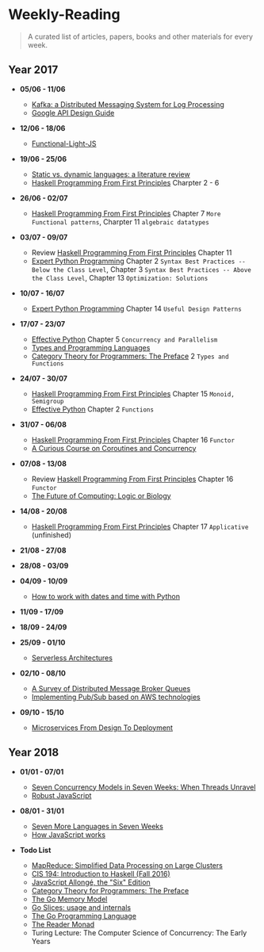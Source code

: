 # Weekly-Reading
> A curated list of articles, papers, books and other materials for every week.

## Year 2017
- **05/06 - 11/06**
  - [Kafka: a Distributed Messaging System for Log Processing](http://notes.stephenholiday.com/Kafka.pdf)
  - [Google API Design Guide](https://cloud.google.com/apis/design/)

- **12/06 - 18/06**
  - [Functional-Light-JS](https://github.com/getify/Functional-Light-JS)

- **19/06 - 25/06**
  - [Static vs. dynamic languages: a literature review](https://danluu.com/empirical-pl/)
  - [Haskell Programming From First Principles](http://haskellbook.com/) Charpter 2 - 6
  
- **26/06 - 02/07**
  - [Haskell Programming From First Principles](http://haskellbook.com/) Chapter 7 `More Functional patterns`,  Charpter 11 `algebraic datatypes`
  
- **03/07 - 09/07**
  - Review [Haskell Programming From First Principles](http://haskellbook.com/) Chapter 11
  - [Expert Python Programming](http://packtpub.ooops.me/2017/04/04/Expert_Python_Programming.pdf) Chapter 2 `Syntax Best Practices -- Below the Class Level`, Chapter 3 `Syntax Best Practices -- Above the Class Level`, Chapter 13 `Optimization: Solutions`

- **10/07 - 16/07**
  - [Expert Python Programming](http://packtpub.ooops.me/2017/04/04/Expert_Python_Programming.pdf) Chapter 14 `Useful Design Patterns`

- **17/07 - 23/07**
  - [Effective Python](http://www.effectivepython.com/) Chapter 5 `Concurrency and Parallelism`
  - [Types and Programming Languages](http://www.seas.upenn.edu/~bcpierce/tapl/)
  - [Category Theory for Programmers: The Preface](https://bartoszmilewski.com/2014/10/28/category-theory-for-programmers-the-preface/) 2 `Types and Functions`
  
- **24/07 - 30/07**
  - [Haskell Programming From First Principles](http://haskellbook.com/) Chapter 15 `Monoid, Semigroup`
  - [Effective Python](http://www.effectivepython.com/) Chapter 2 `Functions`

- **31/07 - 06/08**
  - [Haskell Programming From First Principles](http://haskellbook.com/) Chapter 16 `Functor`
  - [A Curious Course on Coroutines and Concurrency](http://www.dabeaz.com/coroutines/Coroutines.pdf)
  
- **07/08 - 13/08**
  - Review [Haskell Programming From First Principles](http://haskellbook.com/) Chapter 16 `Functor`
  - [The Future of Computing: Logic or Biology](http://lamport.azurewebsites.net/pubs/future-of-computing.pdf)

- **14/08 - 20/08**
  - [Haskell Programming From First Principles](http://haskellbook.com/) Chapter 17 `Applicative` (unfinished)
  
- **21/08 - 27/08**

- **28/08 - 03/09**

- **04/09 - 10/09**
  - [How to work with dates and time with Python](https://opensource.com/article/17/5/understanding-datetime-python-primer)

- **11/09 - 17/09**

- **18/09 - 24/09**

- **25/09 - 01/10**
  - [Serverless Architectures](https://martinfowler.com/articles/serverless.html)

- **02/10 - 08/10**
  - [A Survey of Distributed Message Broker Queues](https://arxiv.org/pdf/1704.00411.pdf)
  - [Implementing Pub/Sub based on AWS technologies](https://www.infoq.com/articles/AmazonPubSub)

- **09/10 - 15/10**
  - [Microservices From Design To Deployment](http://blog.itexus.com/books/Microservices_Designing_Deploying.pdf)

## Year 2018
- **01/01 - 07/01**
  - [Seven Concurrency Models in Seven Weeks: When Threads Unravel](https://pragprog.com/book/pb7con/seven-concurrency-models-in-seven-weeks)
  - [Robust JavaScript](https://molily.de/robust-javascript/)

- **08/01 - 31/01**
  - [Seven More Languages in Seven Weeks](https://pragprog.com/book/7lang/seven-more-languages-in-seven-weeks)
  - [How JavaScript works](https://blog.sessionstack.com/tagged/tutorial)


- **Todo List**
  - [MapReduce: Simplified Data Processing on Large Clusters](https://static.googleusercontent.com/media/research.google.com/en//archive/mapreduce-osdi04.pdf)
  - [CIS 194: Introduction to Haskell (Fall 2016)](http://www.seas.upenn.edu/~cis194/fall16/)
  - [JavaScript Allongé, the "Six" Edition](https://leanpub.com/javascriptallongesix/read#buildingblocks)
  - [Category Theory for Programmers: The Preface](https://bartoszmilewski.com/2014/10/28/category-theory-for-programmers-the-preface/)
  - [The Go Memory Model](https://golang.org/ref/mem)
  - [Go Slices: usage and internals](https://blog.golang.org/go-slices-usage-and-internals)
  - [The Go Programming Language](https://www.safaribooksonline.com/library/view/the-go-programming/9780134190570/)
  - [The Reader Monad](https://hackernoon.com/the-reader-monad-part-1-1e4d947983a8)
  - Turing Lecture: The Computer Science of Concurrency: The Early Years
  
